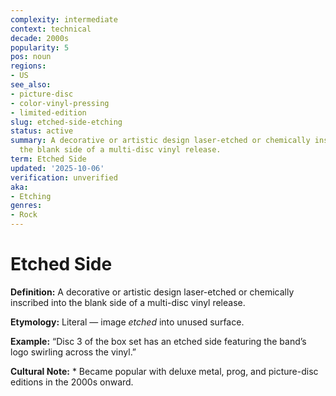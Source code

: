 ```yaml
---
complexity: intermediate
context: technical
decade: 2000s
popularity: 5
pos: noun
regions:
- US
see_also:
- picture-disc
- color-vinyl-pressing
- limited-edition
slug: etched-side-etching
status: active
summary: A decorative or artistic design laser-etched or chemically inscribed into
  the blank side of a multi-disc vinyl release.
term: Etched Side
updated: '2025-10-06'
verification: unverified
aka:
- Etching
genres:
- Rock
---
```


# Etched Side

**Definition:** A decorative or artistic design laser-etched or chemically inscribed into the blank side of a multi-disc vinyl release.

**Etymology:** Literal — image *etched* into unused surface.

**Example:** “Disc 3 of the box set has an etched side featuring the band’s logo swirling across the vinyl.”

**Cultural Note:** * Became popular with deluxe metal, prog, and picture-disc editions in the 2000s onward.


